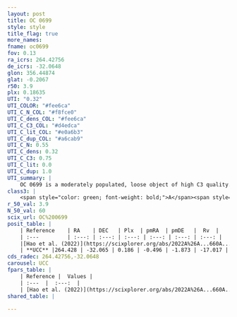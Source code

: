 ```yaml
---
layout: post
title: OC 0699
style: style
title_flag: true
more_names: 
fname: oc0699
fov: 0.13
ra_icrs: 264.42756
de_icrs: -32.0648
glon: 356.44874
glat: -0.2067
r50: 3.9
plx: 0.18635
UTI: "0.32"
UTI_COLOR: "#fee6ca"
UTI_C_N_COL: "#f8fce0"
UTI_C_dens_COL: "#fee6ca"
UTI_C_C3_COL: "#d4edca"
UTI_C_lit_COL: "#e0a6b3"
UTI_C_dup_COL: "#a6cab9"
UTI_C_N: 0.55
UTI_C_dens: 0.32
UTI_C_C3: 0.75
UTI_C_lit: 0.0
UTI_C_dup: 1.0
UTI_summary: |
    OC 0699 is a moderately populated, loose object of high C3 quality. It was recently reported in the literature.
class3: |
    <span style="color: green; font-weight: bold;">A</span><span style="color: #FFC300; font-weight: bold;">B</span>
r_50_val: 3.9
N_50_val: 60
scix_url: OC%200699
posit_table: |
    | Reference    | RA    | DEC   | Plx  | pmRA  | pmDE   |  Rv  |
    | :---         | :---: | :---: | :---: | :---: | :---: | :---: |
    |[Hao et al. (2022)](https://scixplorer.org/abs/2022A%26A...660A...4H) | 264.461 | -32.046 | 0.145 | -0.535 | -1.906 | -19.373 |
    | **UCC** |264.428 | -32.065 | 0.186 | -0.496 | -1.873 | -17.017 | 
cds_radec: 264.42756,-32.0648
carousel: UCC
fpars_table: |
    | Reference |  Values |
    | :---  |  :---:  |
    | [Hao et al. (2022)](https://scixplorer.org/abs/2022A%26A...660A...4H) | `AG=4.04, age=8.8, Z=0.027` |
shared_table: |
    
---
```


